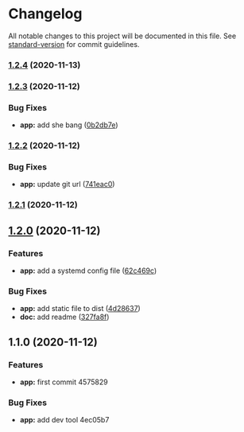 # Changelog

All notable changes to this project will be documented in this file. See [standard-version](https://github.com/conventional-changelog/standard-version) for commit guidelines.

### [1.2.4](https://github.com/ltrillaud/watchtor/compare/v1.2.3...v1.2.4) (2020-11-13)

### [1.2.3](https://github.com/ltrillaud/watchtor/compare/v1.2.2...v1.2.3) (2020-11-12)


### Bug Fixes

* **app:** add she bang ([0b2db7e](https://github.com/ltrillaud/watchtor/commit/0b2db7ea3ed1dcd93d8a01c8429bd9528cb28c4c))

### [1.2.2](https://github.com/ltrillaud/watchtor/compare/v1.2.1...v1.2.2) (2020-11-12)


### Bug Fixes

* **app:** update git url ([741eac0](https://github.com/ltrillaud/watchtor/commit/741eac0ada498e13cb453a65e94fa9a46ecbe796))

### [1.2.1](https://github.com/ltrillaud/watchtor/compare/v1.2.0...v1.2.1) (2020-11-12)

## [1.2.0](https://github.com/ltrillaud/watchtor/compare/v1.1.0...v1.2.0) (2020-11-12)


### Features

* **app:** add a systemd config file ([62c469c](https://github.com/ltrillaud/watchtor/commit/62c469c7d2c839d50348b096def124b2d32e6f16))


### Bug Fixes

* **app:** add static file to dist ([4d28637](https://github.com/ltrillaud/watchtor/commit/4d28637b4d19e6667b1b1bd1e3e90a09c7b36f93))
* **doc:** add readme ([327fa8f](https://github.com/ltrillaud/watchtor/commit/327fa8f8e26a0701a8e657c51ace5c7621a5886e))

## 1.1.0 (2020-11-12)


### Features

* **app:** first commit 4575829


### Bug Fixes

* **app:** add dev tool 4ec05b7
